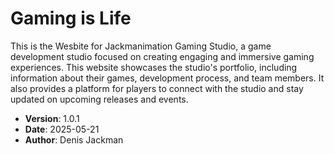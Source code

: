 # Gaming is Life

This is the Wesbite for Jackmanimation Gaming Studio, a game development studio focused on creating engaging and immersive gaming experiences.
This website showcases the studio's portfolio, including information about their games, development process, and team members. It also provides a platform for players to connect with the studio and stay updated on upcoming releases and events.

- **Version**: 1.0.1
- **Date**: 2025-05-21
- **Author**: Denis Jackman
